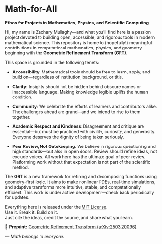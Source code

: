 # Math-for-All

**Ethos for Projects in Mathematics, Physics, and Scientific Computing**

Hi, my name is Zachary Mullaghy—and what you’ll find here is a passion project devoted to building open, accessible, and rigorous tools in modern mathematical science. This repository is home to (hopefully!) meaningful contributions in computational mathematics, physics, and geometry, beginning with the **Geometric Refinement Transform (GRT).**

This space is grounded in the following tenets:

- **Accessibility**: Mathematical tools should be free to learn, apply, and build on—regardless of institution, background, or title.

- **Clarity**: Insights should not be hidden behind obscure names or inaccessible language. Making knowledge legible uplifts the human condition.

- **Community**: We celebrate the efforts of learners and contributors alike. The challenges ahead are grand—and we intend to rise to them together.

- **Academic Respect and Kindness**: Disagreement and critique are essential—but must be practiced with civility, curiosity, and generosity. Everyone deserves the dignity of being taken seriously.

- **Peer Review, Not Gatekeeping**: We believe in rigorous questioning and high standards—but also in open doors. Review should refine ideas, not exclude voices. All work here has the ultimate goal of peer review. Platforming work without that expectation is not part of the scientific method.

The **GRT** is a new framework for refining and decomposing functions using geometry-first logic. It aims to make nonlinear PDEs, real-time simulations, and adaptive transforms more intuitive, stable, and computationally efficient. This work is under active development—check back periodically for updates.

Everything here is released under the [MIT License](LICENSE).  
Use it. Break it. Build on it.  
Just cite the ideas, credit the source, and share what you learn.

📄 **Preprint:** [Geometric Refinement Transform (arXiv:2503.20096)](https://arxiv.org/abs/2503.20096)

— *Math belongs to everyone.*
